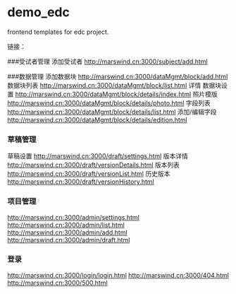# demo_edc
frontend templates for edc project.

链接：

###受试者管理
添加受试者
http://marswind.cn:3000/subject/add.html

###数据管理
添加数据块
http://marswind.cn:3000/dataMgmt/block/add.html
数据块列表
http://marswind.cn:3000/dataMgmt/block/list.html
详情
数据块设置
http://marswind.cn:3000/dataMgmt/block/details/index.html
照片模版
http://marswind.cn:3000/dataMgmt/block/details/photo.html
字段列表
http://marswind.cn:3000/dataMgmt/block/details/list.html
添加/编辑字段
http://marswind.cn:3000/dataMgmt/block/details/edition.html

### 草稿管理
草稿设置
http://marswind.cn:3000/draft/settings.html
版本详情
http://marswind.cn:3000/draft/versionDetails.html
版本列表
http://marswind.cn:3000/draft/versionList.html
历史版本
http://marswind.cn:3000/draft/versionHistory.html


### 项目管理

http://marswind.cn:3000/admin/settings.html
http://marswind.cn:3000/admin/list.html 
http://marswind.cn:3000/admin/add.html
http://marswind.cn:3000/admin/draft.html 

### 登录

http://marswind.cn:3000/login/login.html 
http://marswind.cn:3000/404.html 
http://marswind.cn:3000/500.html
```